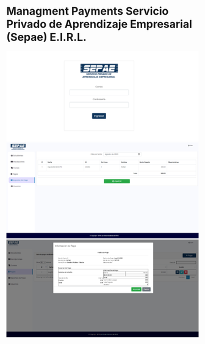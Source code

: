 # Managment Payments Servicio Privado de Aprendizaje Empresarial (Sepae) E.I.R.L.

<img src="/assets/uploads/portada.png">
<img src="/assets/uploads/pagos.png">
<img src="/assets/uploads/report.png">
